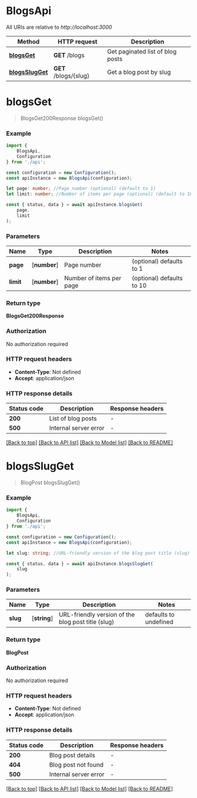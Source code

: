 # BlogsApi

All URIs are relative to *http://localhost:3000*

|Method | HTTP request | Description|
|------------- | ------------- | -------------|
|[**blogsGet**](#blogsget) | **GET** /blogs | Get paginated list of blog posts|
|[**blogsSlugGet**](#blogsslugget) | **GET** /blogs/{slug} | Get a blog post by slug|

# **blogsGet**
> BlogsGet200Response blogsGet()


### Example

```typescript
import {
    BlogsApi,
    Configuration
} from './api';

const configuration = new Configuration();
const apiInstance = new BlogsApi(configuration);

let page: number; //Page number (optional) (default to 1)
let limit: number; //Number of items per page (optional) (default to 10)

const { status, data } = await apiInstance.blogsGet(
    page,
    limit
);
```

### Parameters

|Name | Type | Description  | Notes|
|------------- | ------------- | ------------- | -------------|
| **page** | [**number**] | Page number | (optional) defaults to 1|
| **limit** | [**number**] | Number of items per page | (optional) defaults to 10|


### Return type

**BlogsGet200Response**

### Authorization

No authorization required

### HTTP request headers

 - **Content-Type**: Not defined
 - **Accept**: application/json


### HTTP response details
| Status code | Description | Response headers |
|-------------|-------------|------------------|
|**200** | List of blog posts |  -  |
|**500** | Internal server error |  -  |

[[Back to top]](#) [[Back to API list]](../README.md#documentation-for-api-endpoints) [[Back to Model list]](../README.md#documentation-for-models) [[Back to README]](../README.md)

# **blogsSlugGet**
> BlogPost blogsSlugGet()


### Example

```typescript
import {
    BlogsApi,
    Configuration
} from './api';

const configuration = new Configuration();
const apiInstance = new BlogsApi(configuration);

let slug: string; //URL-friendly version of the blog post title (slug) (default to undefined)

const { status, data } = await apiInstance.blogsSlugGet(
    slug
);
```

### Parameters

|Name | Type | Description  | Notes|
|------------- | ------------- | ------------- | -------------|
| **slug** | [**string**] | URL-friendly version of the blog post title (slug) | defaults to undefined|


### Return type

**BlogPost**

### Authorization

No authorization required

### HTTP request headers

 - **Content-Type**: Not defined
 - **Accept**: application/json


### HTTP response details
| Status code | Description | Response headers |
|-------------|-------------|------------------|
|**200** | Blog post details |  -  |
|**404** | Blog post not found |  -  |
|**500** | Internal server error |  -  |

[[Back to top]](#) [[Back to API list]](../README.md#documentation-for-api-endpoints) [[Back to Model list]](../README.md#documentation-for-models) [[Back to README]](../README.md)

